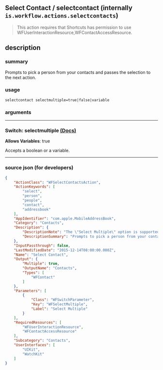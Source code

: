 
## Select Contact / selectcontact (internally `is.workflow.actions.selectcontacts`)

> This action requires that Shortcuts has permission to use WFUserInteractionResource,WFContactAccessResource.


## description

### summary

Prompts to pick a person from your contacts and passes the selection to the next action.


### usage
```
selectcontact selectmultiple=true|false|variable
```

### arguments

---

### Switch: selectmultiple [(Docs)](https://pfgithub.github.io/shortcutslang/gettingstarted#switch-or-expanding-or-boolean-fields)
**Allows Variables**: true



Accepts a boolean
or a variable.

---

### source json (for developers)

```json
{
	"ActionClass": "WFSelectContactsAction",
	"ActionKeywords": [
		"select",
		"person",
		"people",
		"contact",
		"addressbook"
	],
	"AppIdentifier": "com.apple.MobileAddressBook",
	"Category": "Contacts",
	"Description": {
		"DescriptionNote": "The \"Select Multiple\" option is supported on iOS 9 and later, and is not currently supported from Apple Watch.",
		"DescriptionSummary": "Prompts to pick a person from your contacts and passes the selection to the next action."
	},
	"InputPassthrough": false,
	"LastModifiedDate": "2015-12-14T08:00:00.000Z",
	"Name": "Select Contact",
	"Output": {
		"Multiple": true,
		"OutputName": "Contacts",
		"Types": [
			"WFContact"
		]
	},
	"Parameters": [
		{
			"Class": "WFSwitchParameter",
			"Key": "WFSelectMultiple",
			"Label": "Select Multiple"
		}
	],
	"RequiredResources": [
		"WFUserInteractionResource",
		"WFContactAccessResource"
	],
	"Subcategory": "Contacts",
	"UserInterfaces": [
		"UIKit",
		"WatchKit"
	]
}
```
